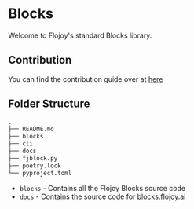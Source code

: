 # Blocks

Welcome to Flojoy's standard Blocks library.

## Contribution

You can find the contribution guide over at [here](https://blocks.flojoy.ai/contribution/docs/blocks-section/)

## Folder Structure

```bash
.
├── README.md
├── blocks
├── cli
├── docs
├── fjblock.py
├── poetry.lock
└── pyproject.toml
```

- `blocks` - Contains all the Flojoy Blocks source code
- `docs` - Contains the source code for [blocks.flojoy.ai](https://blocks.flojoy.ai)
